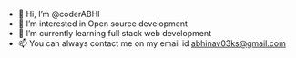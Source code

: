 - 👋 Hi, I’m @coderABHI
- 👀 I’m interested in Open source development
- 🌱 I’m currently learning full stack web development
- 📫 You can always contact me on my email id abhinav03ks@gmail.com

<!---
abhinavvkumar03/abhinavvkumar03 is a ✨ special ✨ repository because its `README.md` (this file) appears on your GitHub profile.
You can click the Preview link to take a look at your changes.
--->
